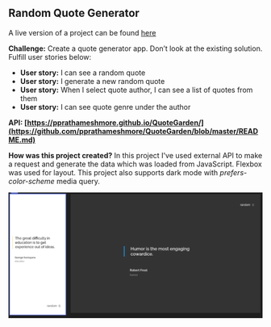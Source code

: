 ## Random Quote Generator

A live version of a project can be found [here](https://www.heydusan.com/quotegenerator/ "Random Quote generator live demo")

**Challenge:** Create a quote generator app. Don’t look at the existing solution. Fulfill user stories below:

- **User story:** I can see a random quote
- **User story:** I generate a new random quote
- **User story:** When I select quote author, I can see a list of quotes from them
- **User story:** I can see quote genre under the author

**API: [https://pprathameshmore.github.io/QuoteGarden/](https://github.com/pprathameshmore/QuoteGarden/blob/master/README.md)**

**How was this project created?** In this project I've used external API to make a request and generate the data which was loaded from JavaScript. Flexbox was used for layout. This project also supports dark mode with _prefers-color-scheme_ media query.

![Random Quote Generator project preview](assets/project-preview.png)
